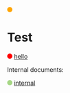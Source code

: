 ![README.md](dacdoc-resources/circle-orange-12px.png "checked on 2019-09-13T23:07:05.768&#010;last updated on 2019-08-04T12:45:24&#010;last modified by Serdar Kurbanov (<serdar.kurbanov@hotmail.com>)&#010;last modified commit d4a32236fec2f80d9832c62fd6b50f1a0e38f99a")

# Test 

![d12d1f1b-83a1-427c-ba5b-6a15932b6e59](dacdoc-resources/circle-red-12px.png "checked on 2019-09-13T23:07:05.768&#010;last updated on 2019-08-04T12:42:22&#010;last modified by Serdar Kurbanov (<serdar.kurbanov@hotmail.com>)&#010;last modified commit a783078e8e96aad22f10ceddc2dde0c60f5163d0") [hello](www.google.com)

Internal documents:

![63c67be7-2442-41ab-bdaa-ecb465fe3f0d](dacdoc-resources/circle-green-12px.png "checked on 2019-09-13T23:07:05.767&#010;last updated on 2019-08-04T12:45:24&#010;last modified by Serdar Kurbanov (<serdar.kurbanov@hotmail.com>)&#010;last modified commit d4a32236fec2f80d9832c62fd6b50f1a0e38f99a") [internal](./documents-for-me/README.md)
